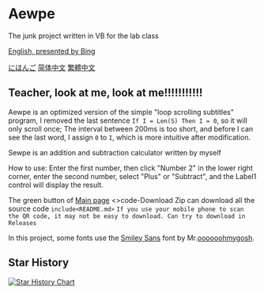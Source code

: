 # Aewpe
The junk project written in VB for the lab class

[English, presented by Bing](README_EN.md)

[にほんご](README_JP.md) [简体中文](README.md) [繁體中文](README_TC.md)
## Teacher, look at me, look at me!!!!!!!!!!!
 Aewpe is an optimized version of the simple "loop scrolling subtitles" program, I removed the last sentence `If I = Len(S) Then I = 0`, so it will only scroll once; The interval between 200ms is too short, and before I can see the last word, I assign `0` to `I`, which is more intuitive after modification.

Sewpe is an addition and subtraction calculator written by myself
 
How to use: Enter the first number, then click "Number 2" in the lower right corner, enter the second number, select "Plus" or "Subtract", and the Label1 control will display the result.
 
The green button of [Main page](https://github.com/Gakusyun/Aewpe) <>code-Download Zip can download all the source code `include<README.md>` `If you use your mobile phone to scan the QR code, it may not be easy to download. Can try to download in Releases`
 
In this project, some fonts use the [Smiley Sans](https://github.com/atelier-anchor/smiley-sans) font by Mr.[oooooohmygosh](https://space.bilibili.com/38053181).
## Star History
[![Star History Chart](https://api.star-history.com/svg?repos=Gakusyun/Aewpe&type=Date)](https://star-history.com/#Gakusyun/Aewpe&Date)
